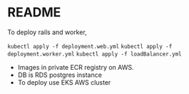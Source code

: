 # README

To deploy rails and worker,

`kubectl apply -f deployment.web.yml`
`kubectl apply -f deployment.worker.yml`
`kubectl apply -f loadBalancer.yml`


* Images in private ECR registry on AWS.
* DB is RDS postgres instance
* To deploy use EKS AWS cluster
